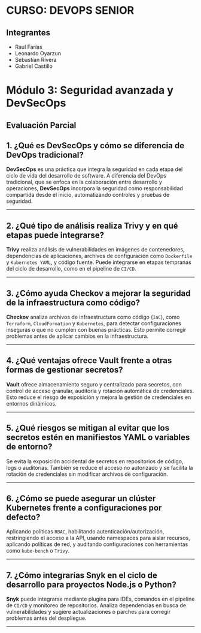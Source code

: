 # CURSO: DEVOPS SENIOR

## Integrantes
* Raul Farías
* Leonardo Oyarzun
* Sebastían Rivera
* Gabriel Castillo

# Módulo 3: Seguridad avanzada y DevSecOps

## Evaluación Parcial

## 1. ¿Qué es DevSecOps y cómo se diferencia de DevOps tradicional?

**DevSecOps** es una práctica que integra la seguridad en cada etapa del ciclo de vida del desarrollo de software. A diferencia del DevOps tradicional, que se enfoca en la colaboración entre desarrollo y operaciones, **DevSecOps** incorpora la seguridad como responsabilidad compartida desde el inicio, automatizando controles y pruebas de seguridad.

---

## 2. ¿Qué tipo de análisis realiza Trivy y en qué etapas puede integrarse?

**Trivy** realiza análisis de vulnerabilidades en imágenes de contenedores, dependencias de aplicaciones, archivos de configuración como `Dockerfile` y `Kubernetes YAML`, y código fuente. Puede integrarse en etapas tempranas del ciclo de desarrollo, como en el pipeline de `CI/CD`.

---

## 3. ¿Cómo ayuda Checkov a mejorar la seguridad de la infraestructura como código?

**Checkov** analiza archivos de infraestructura como código (`IaC`), como `Terraform`, `CloudFormation` y `Kubernetes`, para detectar configuraciones inseguras o que no cumplen con buenas prácticas. Esto permite corregir problemas antes de aplicar cambios en la infraestructura.

---

## 4. ¿Qué ventajas ofrece Vault frente a otras formas de gestionar secretos?

**Vault** ofrece almacenamiento seguro y centralizado para secretos, con control de acceso granular, auditoría y rotación automática de credenciales. Esto reduce el riesgo de exposición y mejora la gestión de credenciales en entornos dinámicos.

---

## 5. ¿Qué riesgos se mitigan al evitar que los secretos estén en manifiestos YAML o variables de entorno?

Se evita la exposición accidental de secretos en repositorios de código, logs o auditorías. También se reduce el acceso no autorizado y se facilita la rotación de credenciales sin modificar archivos de configuración.

---

## 6. ¿Cómo se puede asegurar un clúster Kubernetes frente a configuraciones por defecto?

Aplicando políticas `RBAC`, habilitando autenticación/autorización, restringiendo el acceso a la API, usando namespaces para aislar recursos, aplicando políticas de red, y auditando configuraciones con herramientas como `kube-bench` o `Trivy`.

---

## 7. ¿Cómo integrarías Snyk en el ciclo de desarrollo para proyectos Node.js o Python?

**Snyk** puede integrarse mediante plugins para IDEs, comandos en el pipeline de `CI/CD` y monitoreo de repositorios. Analiza dependencias en busca de vulnerabilidades y sugiere actualizaciones o parches para corregir problemas antes del despliegue.

---
